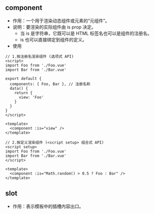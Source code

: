 ## component
- 作用：一个用于渲染动态组件或元素的“元组件”。
- 说明：要渲染的实际组件由 is prop 决定。
  - 当 is 是字符串，它既可以是 HTML 标签名也可以是组件的注册名。
  - is 也可以直接绑定到组件的定义。
- 使用
```
// 1.按注册名渲染组件 (选项式 API)
<script>
import Foo from './Foo.vue'
import Bar from './Bar.vue'

export default {
  components: { Foo, Bar }, // 注册名称
  data() {
    return {
      view: 'Foo'
    }
  }
}
</script>

<template>
  <component :is="view" />
</template>

// 2.按定义渲染组件 (<script setup> 组合式 API)
<script setup>
import Foo from './Foo.vue'
import Bar from './Bar.vue'
</script>

<template>
  <component :is="Math.random() > 0.5 ? Foo : Bar" />
</template>
```
## slot
- 作用：表示模板中的插槽内容出口。
